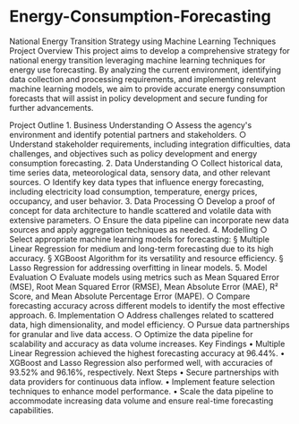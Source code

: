 # Energy-Consumption-Forecasting
National Energy Transition Strategy using Machine Learning Techniques
Project Overview
This project aims to develop a comprehensive strategy for national energy transition leveraging machine learning techniques for energy use forecasting. By analyzing the current environment, identifying data collection and processing requirements, and implementing relevant machine learning models, we aim to provide accurate energy consumption forecasts that will assist in policy development and secure funding for further advancements.

Project Outline
	1. Business Understanding
		○ Assess the agency's environment and identify potential partners and stakeholders.
		○ Understand stakeholder requirements, including integration difficulties, data challenges, and objectives such as policy development and energy consumption forecasting.
	2. Data Understanding
		○ Collect historical data, time series data, meteorological data, sensory data, and other relevant sources.
		○ Identify key data types that influence energy forecasting, including electricity load consumption, temperature, energy prices, occupancy, and user behavior.
	3. Data Processing
		○ Develop a proof of concept for data architecture to handle scattered and volatile data with extensive parameters.
		○ Ensure the data pipeline can incorporate new data sources and apply aggregation techniques as needed.
	4. Modelling
		○ Select appropriate machine learning models for forecasting:
			§ Multiple Linear Regression for medium and long-term forecasting due to its high accuracy.
			§ XGBoost Algorithm for its versatility and resource efficiency.
			§ Lasso Regression for addressing overfitting in linear models.
	5. Model Evaluation
		○ Evaluate models using metrics such as Mean Squared Error (MSE), Root Mean Squared Error (RMSE), Mean Absolute Error (MAE), R² Score, and Mean Absolute Percentage Error (MAPE).
		○ Compare forecasting accuracy across different models to identify the most effective approach.
	6. Implementation
		○ Address challenges related to scattered data, high dimensionality, and model efficiency.
		○ Pursue data partnerships for granular and live data access.
		○ Optimize the data pipeline for scalability and accuracy as data volume increases.
Key Findings
	• Multiple Linear Regression achieved the highest forecasting accuracy at 96.44%.
	• XGBoost and Lasso Regression also performed well, with accuracies of 93.52% and 96.16%, respectively.
Next Steps
	• Secure partnerships with data providers for continuous data inflow.
	• Implement feature selection techniques to enhance model performance.
	• Scale the data pipeline to accommodate increasing data volume and ensure real-time forecasting capabilities.
